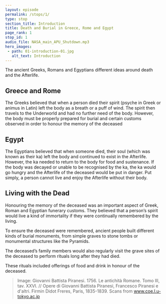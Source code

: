```yaml
---
layout: episode
permalink: /stops/1/
type: stop
section_title: Introduction
title: Death and Burial in Greece, Rome and Egypt
page_rank: 1
stop_id: 1
audio_file: NASA_main_APU_Shutdown.mp3
hero_images:
 - path: 01-introduction-01.jpg
   alt_text: Introduction
---
```


The ancient Greeks, Romans and Egyptians different ideas around death and the Afterlife.

## Greece and Rome

The Greeks believed that when a person died their spirit (psyche in Greek or animus in Latin) left the body as a breath or a puff of wind.  The spirit then travels to the Underworld and had no further need of the body. However, the body must be properly prepared for burial and certain customs observed in order to honour the memory of the deceased

## Egypt

The Egyptians believed that when someone died, their soul (which was known as their ka) left the body and continued to exist in the Afterlife. However, the ka needed to return to the body for food and sustenance. If the body was decayed or unable to be recognised by the ka, the ka would go hungry and the Afterlife of the deceased would be put in danger. Put simply, a person cannot live and enjoy the Afterlife without their body.

## Living with the Dead

Honouring the memory of the deceased was an important aspect of Greek, Roman and Egyptian funerary customs. They believed that a person’s spirit would live a kind of immortality if they were continually remembered by the living.

To ensure the deceased were remembered, ancient people built different kinds of burial monuments, from simple graves to stone tombs or monumental structures like the Pyramids. 

The deceased’s family members would also regularly visit the grave sites of the deceased to perform rituals long after they had died.  

These rituals included offerings of food and drink in honour of the deceased.

> Image: Giovanni Battista Piranesi. 1756. Le antichità Romane. Tomo III, tav. XXVI. // Opere di Giovanni Battista Piranesi, Francesco Piranesi e d'altri. Firmin Didot Freres, Paris, 1835-1839. Scans from www.coe.l.u-tokyo.ac.jp
